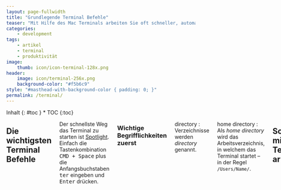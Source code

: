 ```yaml
---
layout: page-fullwidth
title: "Grundlegende Terminal Befehle"
teaser: "Mit Hilfe des Mac Terminals arbeiten Sie oft schneller, automatisieren nervige Prozesse und erledigen lästige Arbeit mit ein paar wenigen eingetippten Befehlen anstelle von Klickorgien. Vor allem als  Webdesigner werden Sie schnell feststellen, wie flexibel, schnell und komfortabel die Arbeit mit der Kommandozeile sein kann."
categories:
    - development
tags:
    - artikel
    - terminal
    - produktivität
image:
    thumb: icon/icon-terminal-128x.png
header:
    image: icon/terminal-256x.png
    background-color: "#f5b6c9"
style: "#masthead-with-background-color { padding: 0; }"
permalink: /terminal/
---
```

<div class="row">
<div class="medium-5 medium-push-7 columns" markdown="1">
<div class="panel radius" markdown="1">
Inhalt
{: #toc }
*  TOC
{:toc}
</div>
</div><!-- /.medium-5.columns -->
<div class="medium-7 medium-pull-5 columns" markdown="1">


## Die wichtigsten Terminal Befehle

Der schnellste Weg das Terminal zu starten ist [Spotlight][1]. Einfach die Tastenkombination <kbd>CMD + Space</kbd> plus die Anfangsbuchstaben <kbd>ter</kbd> eingeben und <kbd>Enter</kbd> drücken. 

### Wichtige Begrifflichkeiten zuerst

directory
:    Verzeichnisse werden *directory* genannt.

home directory
:    Als *home directory* wird das Arbeitsverzeichnis, in welchem das Terminal startet – in der Regel `/Users/Name/`.


## Schneller mit dem Terminal arbeiten

### Pfeiltasten rauf und runter

Die Rauf- und Runterpfeiltasten wechseln zwischen den zuletzt eingetippten Befehlen

### Autovervollständigen mit der Tabulatortaste

Um schneller in Verzeichnisse zu springen, tippt man <kbd>cd</kbd> und dann die Anfangsbuchstaben des Verzeichnisses und mittendrin die Tabulatortaste. Das Terminal vervollständigt automatisch die Eingabe, sofern nicht mehrere Verzeichnisse mit der gleichen Zeichenfolge existieren.

### Wiederkehrende Befehlsketten als Stapelverarbeitung speichern

Will man eine Kette von Befehlen nacheinander vom Terminal abarbeiten lassen, legt man dazu am Besten eine so genannte *Batch-Datei* an. Hierbei handelt es sich um eine einfache Textdatei **ohne Dateiendung**.

In jede Zeile kopiert man einen Befehl, der abgearbeitet werden soll. Damit diese Datei ausgeführt werden kann, müssen die Rechte geändert werden.

Lautet die Batch-Datei z.B. *stapelverarbeitung* muss man die Rechte mit Hilfe des *chmod*-Befehls auf 755 stelle.

Der Befehl wäre dann <kbd>chmod 755 stapelverarbeitung</kbd>. Soll die Batch-Datei ausgeführt werden, springt man in das Verzeichnis, in welcher die Datei liegt und tippt vor dem Batch-Dateinamen noch <kbd>./</kbd> ein. In diesem Beispiel <kbd>./stapelverarbeitung</kbd>. Ohne <kbd>./</kbd> würde das Terminal den Befehl *stapelverarbeitung* suchen.



## Terminal individualisieren und verbessern

### Farbschemata ändern

Die Farbschemata für das Terminal ändert man über <kbd>CMD + ,</kbd> bzw. über das Menü *Terminal › Einstellungen › Einstellungen*. Um ein neues Farbschemata samt Typografieeinstellungen als Standard festzulegen, klickt man unten links auf *Standard*. Spannende Farbschemata sind z.B. diese hier:

* [Solarized](http://ethanschoonover.com/solarized)
* [Tomorrow Night (Terminal Version)](https://github.com/chriskempson/tomorrow-theme/blob/master/OS%20X%20Terminal/Tomorrow%20Night.terminal)

Um die obigen Farbschemata abzuspeichern, geht man wie folgt vor:

1. Datei herunterladen, die auf `.terminal` endet.
2. In einem Ordner abspeichern (wo man es bei Bedarf wiederfindet) und dann Doppelklicken.
3. Eventuell muss man die Sicherheitseinstellungen des Rechners kurz für die Installation außer Kraft setzen.
4. Nachdem sich das Terminal-Fenster mit dem neuen Farbschemata geöffnet hat, öffnet man die Einstellungen (siehe oben).
5. Ein Klick auf *Standard* macht es zum neuen Standardfarbschemata.






## Verzeichnis mit Inhalt löschen

{% include alert terminal='rm -rf verzeichnisname' %}



## Versteckte Ordner & Dateien mit Terminal anzeigen

Mit <kbd>ls</kbd> listet man die Dateien in einem Ordner auf. Um auch versteckte Dateien anzeigen zu lassen, muss man den Parameter <kbd>-all</kbd> oder in der Kurzvariante <kbd>-a</kbd> hinzufügen. Der Befehl lautet dann:

{% include alert terminal='ls -a' %}




## Versteckte Ordner & Dateien mit Finder anzeigen

Damit Finder alle versteckten Dateien und Ordner anzeigt, gibt man über das Terminal den folgenden Befehl ein.

{% include alert terminal='defaults write com.apple.finder AppleShowAllFiles TRUE' %}




Danach muss man den Finder neu starten, damit die Änderungen aktiv werden:

{% include alert terminal='killall Finder' %}

Um den Vorgang rückgängig zu machen, nutzt man den folgenden Befehl und startet erneut den Finder von vorne mit `killall Finder`.

{% include alert terminal='defaults write com.apple.finder AppleShowAllFiles FALSE' %}



## Verzeichnis als Textdatei speichern

Der Befehl `ls` gibt den Inhalt des aktuellen Ordners aus. Anstelle den Inhalt im Terminal auszugeben, kann man diesen umleiten. Mit `>` leitet man die Ausgabe in eine `.txt`-Datei um. Diese kann man dann in jedem Texteditor öffnen. 

{% include alert terminal='ls > verzeichnisinhalt.txt' %}


Die zusätzlichen Parameter `-la` sorgen dafür, dass die Dateien als ausführliche Liste mit allen Angaben ausgegeben werden.

{% include alert terminal='ls -la > verzeichnisinhalt.txt' %}


Über das Terminal kann man diese Datei auch unkompliziert mit `open verzeichnisinhalt.txt`. Noch schneller geht es, wenn man die Befehle miteinander verkettet.

{% include alert terminal='ls > verzeichnisinhalt.txt;open verzeichnisinhalt.txt' %}





## Bilder zuschneiden mit sips

### Bild anpassen und zurechtschneiden und Seitenverhältnis ignorieren

{% include alert terminal='sips -z 768 1024 image.png' %}




### Bild anpassen mit Seitenverhältnis

{% include alert terminal='sips -Z 480 image.png' %}





### Bilder passgenau zuschneiden und in angelegten Ordner thumbs speichern

{% include alert terminal='sips -Z 150 -c 150 150 *.jpg --out thumbs' %}

Mit --out bestimmt man entweder einen neuen Dateinamen oder einen Ordner, in welchen die bearbeiteten Dateien gespeichert werden.

Um eine Datei zu erstellen hängt man eine Dateiendung wie *.jpg* an:

{% include alert terminal='sips -Z 150 -c 150 150 bild.jpg --out bild_thumb.jpg' %}




Um die Dateien in einen Ordner namens thumb zu speichern, gibt man folgendes an:

{% include alert terminal='sips -Z 150 -c 150 150 *.jpg --out thumbnails' %}



<small>Quelle <http://www.apfelquak.de/2007/11/19/sips-bildbearbeitung-via-terminal/></small>


### Dateiformat der Bilder konvertieren

{% include alert terminal='for i in *.png; do sips -s format jpeg $i --out konvertiert/$i.jpg;done;' %}


## Dateien runterladen

### Downloads mit curl

{% include alert terminal='wget https://archive.org/compress/kpu001' %}


### WordPress runterladen, entpacken und Archiv löschen

{% include alert terminal='wget http://wordpress.org/latest.tar.gz && tar xfz latest.tar.gz && rm -f latest.tar.gz' %}



## Sonderzeichen eingeben

Die Tilde, also <kbd>~</kbd>, gibt man mit der Tastenkombination <kbd>Alt</kbd> + <kbd>n</kbd> gefolgt von einmal anschließend <kbd>Leertaste</kbd> drücken.

Das Backslash-Zeichen <kbd>\</kbd> erhalten Sie, wenn Sie <kbd>Umschalten</kbd> + <kbd>Alt</kbd> + <kbd>7</kbd> drücken.

Die geschwungenen Klammern <kbd>{</kbd> und <kbd>}</kbd> liegen auf den normalen Klammern. Über die Tastatur geben Sie diese mit <kbd>alt</kbd> + <kbd>8</kbd> oder <kbd>9</kbd> ein.





 [1]: http://support.apple.com/kb/HT2531?viewlocale=de_DE&locale=de_DE
 [2]: #
 [3]: #
 [4]: #
 [5]: #
 [6]: #
 [7]: #
 [8]: #
 [9]: #
 [10]: #


</div><!-- /.medium-7.columns -->
</div><!-- /.row -->
